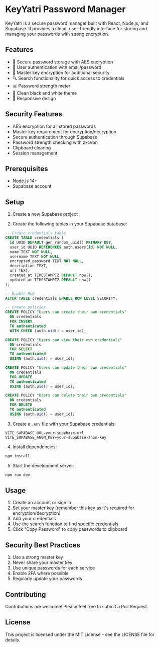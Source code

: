 # KeyYatri Password Manager

KeyYatri is a secure password manager built with React, Node.js, and Supabase. It provides a clean, user-friendly interface for storing and managing your passwords with strong encryption.

## Features

- 🔐 Secure password storage with AES encryption
- 👤 User authentication with email/password
- 🔑 Master key encryption for additional security
- 🔍 Search functionality for quick access to credentials
- 📊 Password strength meter
- 🎨 Clean black and white theme
- 📱 Responsive design

## Security Features

- AES encryption for all stored passwords
- Master key requirement for encryption/decryption
- Secure authentication through Supabase
- Password strength checking with zxcvbn
- Clipboard clearing
- Session management

## Prerequisites

- Node.js 14+
- Supabase account

## Setup

1. Create a new Supabase project

2. Create the following tables in your Supabase database:

```sql
-- Create credentials table
CREATE TABLE credentials (
  id UUID DEFAULT gen_random_uuid() PRIMARY KEY,
  user_id UUID REFERENCES auth.users(id) NOT NULL,
  name TEXT NOT NULL,
  username TEXT NOT NULL,
  encrypted_password TEXT NOT NULL,
  description TEXT,
  url TEXT,
  created_at TIMESTAMPTZ DEFAULT now(),
  updated_at TIMESTAMPTZ DEFAULT now()
);

-- Enable RLS
ALTER TABLE credentials ENABLE ROW LEVEL SECURITY;

-- Create policies
CREATE POLICY "Users can create their own credentials"
  ON credentials
  FOR INSERT
  TO authenticated
  WITH CHECK (auth.uid() = user_id);

CREATE POLICY "Users can view their own credentials"
  ON credentials
  FOR SELECT
  TO authenticated
  USING (auth.uid() = user_id);

CREATE POLICY "Users can update their own credentials"
  ON credentials
  FOR UPDATE
  TO authenticated
  USING (auth.uid() = user_id);

CREATE POLICY "Users can delete their own credentials"
  ON credentials
  FOR DELETE
  TO authenticated
  USING (auth.uid() = user_id);
```

3. Create a `.env` file with your Supabase credentials:

```env
VITE_SUPABASE_URL=your-supabase-url
VITE_SUPABASE_ANON_KEY=your-supabase-anon-key
```

4. Install dependencies:

```bash
npm install
```

5. Start the development server:

```bash
npm run dev
```

## Usage

1. Create an account or sign in
2. Set your master key (remember this key as it's required for encryption/decryption)
3. Add your credentials
4. Use the search function to find specific credentials
5. Click "Copy Password" to copy passwords to clipboard

## Security Best Practices

1. Use a strong master key
2. Never share your master key
3. Use unique passwords for each service
4. Enable 2FA where possible
5. Regularly update your passwords

## Contributing

Contributions are welcome! Please feel free to submit a Pull Request.

## License

This project is licensed under the MIT License - see the LICENSE file for details.